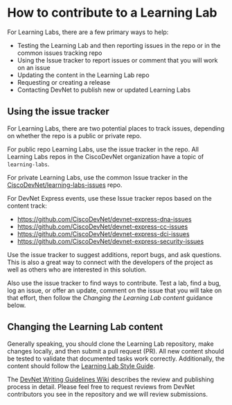 # How to contribute to a Learning Lab

For Learning Labs, there are a few primary ways to help:
 - Testing the Learning Lab and then reporting issues in the repo or in the common issues tracking repo
 - Using the Issue tracker to report issues or comment that you will work on an issue
 - Updating the content in the Learning Lab repo
 - Requesting or creating a release
 - Contacting DevNet to publish new or updated Learning Labs

## Using the issue tracker

For Learning Labs, there are two potential places to track issues, depending on
whether the repo is a public or private repo.

For public repo Learning Labs, use the issue tracker in the repo. All Learning Labs repos in the CiscoDevNet organization have a topic of `learning-labs`.

For private Learning Labs, use the common Issue tracker in the [CiscoDevNet/learning-labs-issues](https://github.com/CiscoDevNet/learning-labs-issues) repo.

For DevNet Express events, use these Issue tracker repos based on the content track:
* https://github.com/CiscoDevNet/devnet-express-dna-issues
* https://github.com/CiscoDevNet/devnet-express-cc-issues
* https://github.com/CiscoDevNet/devnet-express-dci-issues
* https://github.com/CiscoDevNet/devnet-express-security-issues

Use the issue tracker to suggest additions, report bugs, and ask questions.
This is also a great way to connect with the developers of the project as well
as others who are interested in this solution.

Also use the issue tracker to find ways to contribute. Test a lab, find a bug,
log an issue, or offer an update, comment on the issue that you will take on
that effort, then follow the _Changing the Learning Lab content_ guidance below.

## Changing the Learning Lab content

Generally speaking, you should clone the Learning Lab repository, make changes locally, and then submit a pull request (PR). All new content should be tested
to validate that documented tasks work correctly. Additionally, the content
should follow the [Learning Lab Style Guide](https://github.com/CiscoDevNet/devnet-writing-guidelines/wiki/Lab-Style-Guide).

The [DevNet Writing Guidelines Wiki](https://github.com/CiscoDevNet/devnet-writing-guidelines/wiki)
describes the review and publishing process in detail. Please feel free to request reviews from DevNet contributors you see in the repository and we will review submissions.
